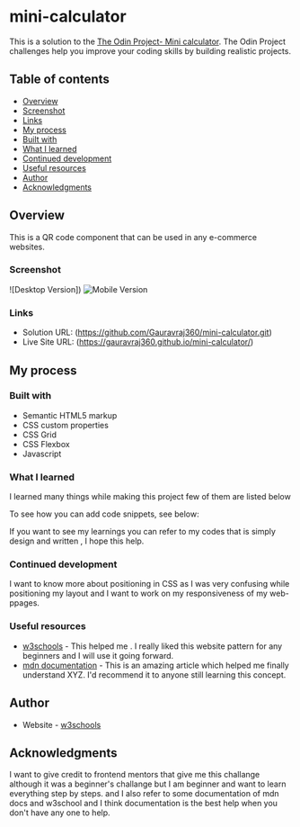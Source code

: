 # mini-calculator

This is a solution to the [The Odin Project- Mini calculator](https://www.theodinproject.com/lessons/foundations-calculator). The Odin Project challenges help you improve your coding skills by building realistic projects. 

## Table of contents

  - [Overview](#overview)
  - [Screenshot](#screenshot)
  - [Links](#links)
  - [My process](#my-process)
  - [Built with](#built-with)
  - [What I learned](#what-i-learned)
  - [Continued development](#continued-development)
  - [Useful resources](#useful-resources)
  - [Author](#author)
  - [Acknowledgments](#acknowledgments)

## Overview
This is a QR code component that can be used in any e-commerce websites.

### Screenshot

![Desktop Version])
![Mobile Version]()

### Links

- Solution URL: (https://github.com/Gauravraj360/mini-calculator.git)
- Live Site URL: (https://gauravraj360.github.io/mini-calculator/)

## My process



### Built with

- Semantic HTML5 markup
- CSS custom properties
- CSS Grid
- CSS Flexbox
- Javascript


### What I learned

I learned many things while making this project few of them are listed below


To see how you can add code snippets, see below:

If you want to see my learnings you can refer to my codes that is simply design and written , I hope this help.


### Continued development

I want to know more about positioning in CSS as I was very confusing while positioning my layout and I want to work on my responsiveness of my web-ppages.


### Useful resources

- [w3schools](https://www.w3schools.com) - This helped me . I really liked this website pattern for any beginners and I will use it going forward.
- [mdn documentation](https://www.devdocs.io) - This is an amazing article which helped me finally understand XYZ. I'd recommend it to anyone still learning this concept.


## Author

- Website - [w3schools](https://w3-schools.com)


## Acknowledgments

I want to give credit to frontend mentors that give me this challange although it was a beginner's challange but I am beginner and want to learn everything step by steps.
and I also refer to some documentation of mdn docs and w3school and I think documentation is the best help when you don't have any one to help.


